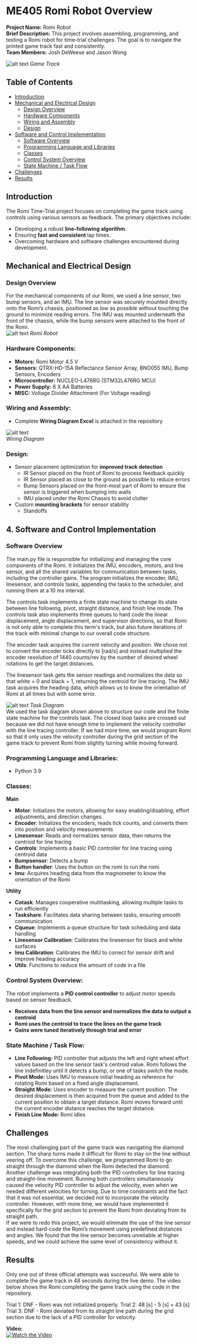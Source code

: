 # ME405 Romi Robot Overview

**Project Name:** Romi Robot  
**Brief Description:** This project involves assembling, programming, and testing a Romi robot for time-trial challenges. The goal is to navigate the printed game track fast and consistently.  
**Team Members:** Josh DeWeese and Jason Wong

![alt text](https://github.com/jwong32528/me405-romi-mecha21/blob/pictures/gametrack.png)
*Game Track*

## Table of Contents
- [Introduction](#introduction)
- [Mechanical and Electrical Design](#mechanical-and-electrical-design)
  - [Design Overview](#design-overview)
  - [Hardware Components](#hardware-components)
  - [Wiring and Assembly](#wiring-and-assembly)
  - [Design](#design)
- [Software and Control Implementation](#software-and-control-implementation)
  - [Software Overview](#software-overview)
  - [Programming Language and Libraries](#programming-language-and-libraries)
  - [Classes](#classes)
  - [Control System Overview](#control-system-overview)
  - [State Machine / Task Flow](#state-machine--task-flow)
- [Challenges](#challenges)
- [Results](#results)



## Introduction
The Romi Time-Trial project focuses on completing the game track using controls using various sensors as feedback. The primary objectives include:
- Developing a robust **line-following algorithm**.
- Ensuring **fast and consistent** lap times.
- Overcoming hardware and software challenges encountered during development.

## Mechanical and Electrical Design

### Design Overview
For the mechanical components of our Romi, we used a line sensor, two bump sensors, and an IMU. The line sensor was securely mounted directly onto the Romi’s chassis, positioned as low as possible without touching the ground to minimize reading errors. The IMU was mounted underneath the front of the chassis, while the bump sensors were attached to the front of the Romi.  
![alt text](https://github.com/jwong32528/me405-romi-mecha21/blob/pictures/romi.jpg)
*Romi Robot*

### **Hardware Components:**
- **Motors:** Romi Motor 4.5 V
- **Sensors:** QTRX-HD-15A Reflectance Sensor Array, BNO055 IMU, Bump Sensors, Encoders
- **Microcontroller:** NUCLEO-L476RG (STM32L476RG MCU)
- **Power Supply:** 6 X AA Batteries
- **MISC:** Voltage Divider Attachment (For Voltage reading)

### **Wiring and Assembly:**
- Complete **Wiring Diagram Excel** is attached in the repository

![alt text](https://github.com/jwong32528/me405-romi-mecha21/blob/pictures/wiring_diagram.png)  
*Wiring Diagram*

### **Design:**
- Sensor placement optimization for **improved track detection**
  - IR Sensor placed on the front of Romi to process feedback quickly
  - IR Sensor placed as close to the ground as possible to reduce errors
  - Bump Sensors placed on the front-most part of Romi to ensure the sensor is triggered when bumping into walls
  - IMU placed under the Romi Chassis to avoid clutter
- Custom **mounting brackets** for sensor stability
  - Standoffs


## 4. Software and Control Implementation

### Software Overview

The main.py file is responsible for initializing and managing the core components of the Romi. It initializes the IMU, encoders, motors, and line sensor, and all the shared variables for communication between tasks, including the controller gains. The program initializes the encoder, IMU, linesensor, and controls tasks, appending the tasks to the scheduler, and running them at a 10 ms interval. 

The controls task implements a finite state machine to change its state between line following, pivot, straight distance, and finish line mode. The controls task also implements three queues to hard code the linear displacement, angle displacement, and supervisor directions, so that Romi is not only able to complete this term's track, but also future iterations of the track with minimal change to our overall code structure.
 
The encoder task acquires the current velocity and position. We chose not to convert the encoder ticks directly to [rad/s] and instead multiplied the encoder resolution of 1440 counts/rev by the number of desired wheel rotations to get the target distances. 

The linesensor task gets the sensor readings and normalizes the data so that white = 0 and black = 1, returning the centroid for line tracing. 
The IMU task acquires the heading data, which allows us to know the orientation of Romi at all times but with some error.  

![alt text](https://github.com/jwong32528/me405-romi-mecha21/blob/pictures/task_diagram.jpg)
*Task Diagram*  
We used the task diagram shown above to structure our code and the finite state machine for the controls task. The closed loop tasks are crossed out because we did not have enough time to implement the velocity controller with the line tracing controller. If we had more time, we would program Romi so that it only uses the velocity controller during the grid section of the game track to prevent Romi from slightly turning while moving forward.

### **Programming Language and Libraries:**
- Python 3.9

### **Classes:**
**Main**
- **Motor**: Initializes the motors, allowing for easy enabling/disabling, effort adjustments, and direction changes
- **Encoder**: Initializes the encoders, reads tick counts, and converts them into position and velocity measurements
- **Linesensor**: Reads and normalizes sensor data, then returns the centroid for line tracing
- **Controls**: Implements a basic PID controller for line tracing using centroid data
- **Bumpsensor**: Detects a bump
- **Button handler**: Uses the button on the romi to run the romi
- **Imu**: Acquires heading data from the magnometer to know the orientation of the Romi

**Utility**
- **Cotask**: Manages cooperative multitasking, allowing multiple tasks to run efficiently
- **Taskshare**: Facilitates data sharing between tasks, ensuring smooth communication
- **Cqueue**: Implements a queue structure for task scheduling and data handling
- **Linesensor Calibration**: Calibrates the linesensor for black and white surfaces
- **Imu Calibration**: Calibrates the IMU to correct for sensor drift and improve heading accuracy
- **Utils**: Functions to reduce the amount of code in a file

### **Control System Overview:**
The robot implements a **PID control controller** to adjust motor speeds based on sensor feedback. 
- **Receives data from the line sensor and normalizes the data to output a centroid**
- **Romi uses the centroid to trace the lines on the game track**
- **Gains were tuned iteratively through trial and error**


### **State Machine / Task Flow:**
- **Line Following:** PID controller that adjusts the left and right wheel effort values based on the line sensor task's centroid value. Romi follows the line indefinitley until it detects a bump, or one of tasks switch the mode.
- **Pivot Mode:** Uses IMU to measure initial heading as reference for rotating Romi based on a fixed angle displacement. 
- **Straight Mode:** Uses encoder to measure the current position. The desired displacement is then acquired from the queue and added to the current position to obtain a target distance. Romi moves forward until the current encoder distance reaches the target distance.
- **Finish Line Mode:** Romi idles



## Challenges
The most challenging part of the game track was navigating the diamond section. The sharp turns made it difficult for Romi to stay on the line without veering off. To overcome this challenge, we programmed Romi to go straight through the diamond when the Romi detected the diamond.   
Another challenge was integrating both the PID controllers for line tracing and straight-line movement. Running both controllers simultaneously caused the velocity PID controller to adjust the velocity, even when we needed different velocities for turning. Due to time constraints and the fact that it was not essential, we decided not to incorporate the velocity controller. However, with more time, we would have implemented it specifically for the grid section to prevent the Romi from deviating from its straight path.  
If we were to redo this project, we would eliminate the use of the line sensor and instead hard-code the Romi’s movement using predefined distances and angles. We found that the line sensor becomes unreliable at higher speeds, and we could achieve the same level of consistency without it.

## Results
Only one out of three official attempts was successful.
We were able to complete the game track in 48 seconds during the live demo. The video below shows the Romi completing the game track using the code in the repository.

Trial 1: DNF - Romi was not initialized properly.
Trial 2: 48 [s] - 5 [s] = 43 [s]
Trial 3: DNF - Romi deviated from its straight line path during the grid section due to the lack of a PID controller for velocity.

**Video:**  
[![Watch the Video](https://img.youtube.com/vi/Uyyd9d3AcY4/0.jpg)](https://youtu.be/Uyyd9d3AcY4)














